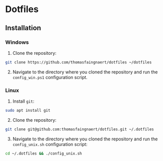 # Dotfiles
## Installation
### Windows
1. Clone the repository:
```sh
git clone https://github.com/thomasfaingnaert/dotfiles ~/dotfiles
```

2. Navigate to the directory where you cloned the repository and run the `config_win.ps1` configuration script.

### Linux
1. Install `git`:
```sh
sudo apt install git
```
2. Clone the repository:
```sh
git clone git@github.com:thomasfaingnaert/dotfiles.git ~/.dotfiles
```

3. Navigate to the directory where you cloned the repository and run the `config_unix.sh` configuration script:
```sh
cd ~/.dotfiles && ./config_unix.sh
```

